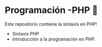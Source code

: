 # Programación -PHP 📘

Este repositorio contiene la sintaxis en PHP!

- Sintaxis PHP
- Introducción a la programación en PHP.
